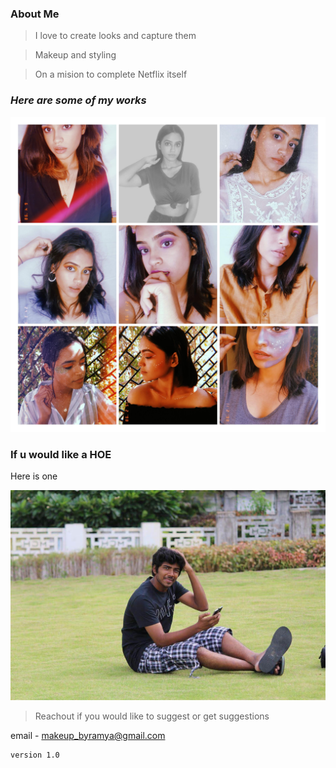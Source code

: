 ### **About Me**

> I love to create looks and capture them

> Makeup and styling 

> On a mision to complete Netflix itself

### ***Here are some of my works***

![collage](/src/collage.jpg)

### If u would like a HOE
Here is one

![hoe](/src/hoe.jpg)

> Reachout if you would like to suggest or get suggestions 

email - makeup_byramya@gmail.com 

```markdown
version 1.0
```
